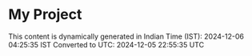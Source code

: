 # My Project

This content is dynamically generated in Indian Time (IST): 2024-12-06 04:25:35 IST
Converted to UTC: 2024-12-05 22:55:35 UTC
